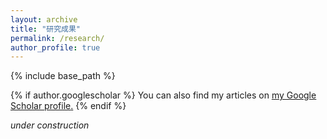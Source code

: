 ```yaml
---
layout: archive
title: "研究成果"
permalink: /research/
author_profile: true
---
```


{% include base_path %}

{% if author.googlescholar %}
  You can also find my articles on <u><a href="{{author.googlescholar}}">my Google Scholar profile</a>.</u>
{% endif %}

*under construction*

<!-- below includes the original papers -->
<!--

{% for post in site.publications reversed %}
  {% include archive-single.html %}
{% endfor %}

-->